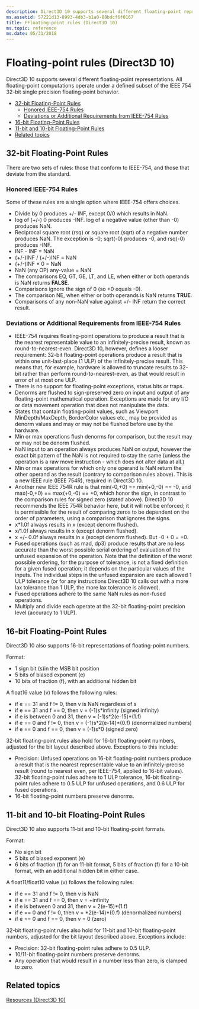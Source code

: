 ```yaml
---
description: Direct3D 10 supports several different floating-point representations. All floating-point computations operate under a defined subset of the IEEE 754 32-bit single precision floating-point behavior.
ms.assetid: 57221d13-8993-4db3-b1a0-88bdcf6f0167
title: FFloating-point rules (Direct3D 10)
ms.topic: reference
ms.date: 05/31/2018
---
```


# Floating-point rules (Direct3D 10)

Direct3D 10 supports several different floating-point representations. All floating-point computations operate under a defined subset of the IEEE 754 32-bit single precision floating-point behavior.

-   [32-bit Floating-Point Rules](#32-bit-floating-point-rules)
    -   [Honored IEEE-754 Rules](#honored-ieee-754-rules)
    -   [Deviations or Additional Requirements from IEEE-754 Rules](#deviations-or-additional-requirements-from-ieee-754-rules)
-   [16-bit Floating-Point Rules](#16-bit-floating-point-rules)
-   [11-bit and 10-bit Floating-Point Rules](#11-bit-and-10-bit-floating-point-rules)
-   [Related topics](#related-topics)

## 32-bit Floating-Point Rules

There are two sets of rules: those that conform to IEEE-754, and those that deviate from the standard.

### Honored IEEE-754 Rules

Some of these rules are a single option where IEEE-754 offers choices.

-   Divide by 0 produces +/- INF, except 0/0 which results in NaN.
-   log of (+/-) 0 produces -INF. log of a negative value (other than -0) produces NaN.
-   Reciprocal square root (rsq) or square root (sqrt) of a negative number produces NaN. The exception is -0; sqrt(-0) produces -0, and rsq(-0) produces -INF.
-   INF - INF = NaN
-   (+/-)INF / (+/-)INF = NaN
-   (+/-)INF \* 0 = NaN
-   NaN (any OP) any-value = NaN
-   The comparisons EQ, GT, GE, LT, and LE, when either or both operands is NaN returns **FALSE**.
-   Comparisons ignore the sign of 0 (so +0 equals -0).
-   The comparison NE, when either or both operands is NaN returns **TRUE**.
-   Comparisons of any non-NaN value against +/- INF return the correct result.

### Deviations or Additional Requirements from IEEE-754 Rules

-   IEEE-754 requires floating-point operations to produce a result that is the nearest representable value to an infinitely-precise result, known as round-to-nearest-even. Direct3D 10, however, defines a looser requirement: 32-bit floating-point operations produce a result that is within one unit-last-place (1 ULP) of the infinitely-precise result. This means that, for example, hardware is allowed to truncate results to 32-bit rather than perform round-to-nearest-even, as that would result in error of at most one ULP.
-   There is no support for floating-point exceptions, status bits or traps.
-   Denorms are flushed to sign-preserved zero on input and output of any floating-point mathematical operation. Exceptions are made for any I/O or data movement operation that does not manipulate the data.
-   States that contain floating-point values, such as Viewport MinDepth/MaxDepth, BorderColor values etc., may be provided as denorm values and may or may not be flushed before use by the hardware.
-   Min or max operations flush denorms for comparison, but the result may or may not be denorm flushed.
-   NaN input to an operation always produces NaN on output, however the exact bit pattern of the NaN is not required to stay the same (unless the operation is a raw move instruction - which does not alter data at all.)
-   Min or max operations for which only one operand is NaN return the other operand as the result (contrary to comparison rules above). This is a new IEEE rule (IEEE 754R), required in Direct3D 10.
-   Another new IEEE 754R rule is that min(-0,+0) == min(+0,-0) == -0, and max(-0,+0) == max(+0,-0) == +0, which honor the sign, in contrast to the comparison rules for signed zero (stated above). Direct3D 10 recommends the IEEE 754R behavior here, but it will not be enforced; it is permissible for the result of comparing zeros to be dependent on the order of parameters, using a comparison that ignores the signs.
-   x\*1.0f always results in x (except denorm flushed).
-   x/1.0f always results in x (except denorm flushed).
-   x +/- 0.0f always results in x (except denorm flushed). But -0 + 0 = +0.
-   Fused operations (such as mad, dp3) produce results that are no less accurate than the worst possible serial ordering of evaluation of the unfused expansion of the operation. Note that the definition of the worst possible ordering, for the purpose of tolerance, is not a fixed definition for a given fused operation; it depends on the particular values of the inputs. The individual steps in the unfused expansion are each allowed 1 ULP tolerance (or for any instructions Direct3D 10 calls out with a more lax tolerance than 1 ULP, the more lax tolerance is allowed).
-   Fused operations adhere to the same NaN rules as non-fused operations.
-   Multiply and divide each operate at the 32-bit floating-point precision level (accuracy to 1 ULP).

## 16-bit Floating-Point Rules

Direct3D 10 also supports 16-bit representations of floating-point numbers.

Format:

-   1 sign bit (s)in the MSB bit position
-   5 bits of biased exponent (e)
-   10 bits of fraction (f), with an additional hidden bit

A float16 value (v) follows the following rules:

-   if e == 31 and f != 0, then v is NaN regardless of s
-   if e == 31 and f == 0, then v = (-1)s\*infinity (signed infinity)
-   if e is between 0 and 31, then v = (-1)s\*2(e-15)\*(1.f)
-   if e == 0 and f != 0, then v = (-1)s\*2(e-14)\*(0.f) (denormalized numbers)
-   if e == 0 and f == 0, then v = (-1)s\*0 (signed zero)

32-bit floating-point rules also hold for 16-bit floating-point numbers, adjusted for the bit layout described above. Exceptions to this include:

-   Precision: Unfused operations on 16-bit floating-point numbers produce a result that is the nearest representable value to an infinitely-precise result (round to nearest even, per IEEE-754, applied to 16-bit values). 32-bit floating-point rules adhere to 1 ULP tolerance, 16-bit floating-point rules adhere to 0.5 ULP for unfused operations, and 0.6 ULP for fused operations.
-   16-bit floating-point numbers preserve denorms.

## 11-bit and 10-bit Floating-Point Rules

Direct3D 10 also supports 11-bit and 10-bit floating-point formats.

Format:

-   No sign bit
-   5 bits of biased exponent (e)
-   6 bits of fraction (f) for an 11-bit format, 5 bits of fraction (f) for a 10-bit format, with an additional hidden bit in either case.

A float11/float10 value (v) follows the following rules:

-   if e == 31 and f != 0, then v is NaN
-   if e == 31 and f == 0, then v = +infinity
-   if e is between 0 and 31, then v = 2(e-15)\*(1.f)
-   if e == 0 and f != 0, then v = \*2(e-14)\*(0.f) (denormalized numbers)
-   if e == 0 and f == 0, then v = 0 (zero)

32-bit floating-point rules also hold for 11-bit and 10-bit floating-point numbers, adjusted for the bit layout described above. Exceptions include:

-   Precision: 32-bit floating-point rules adhere to 0.5 ULP.
-   10/11-bit floating-point numbers preserve denorms.
-   Any operation that would result in a number less than zero, is clamped to zero.

## Related topics

<dl> <dt>

[Resources (Direct3D 10)](d3d10-graphics-programming-guide-resources.md)
</dt> </dl>

 

 



